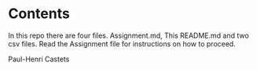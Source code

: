 # Contents
In this repo there are four files. Assignment.md, This README.md and two csv files. Read the Assignment file for instructions on how to proceed.

Paul-Henri Castets